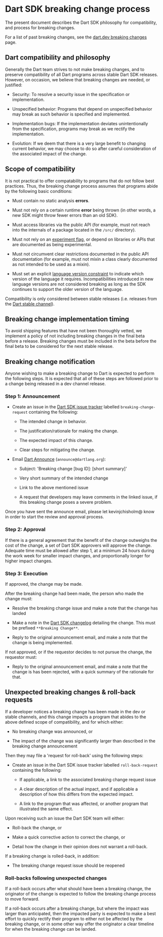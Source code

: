 # Dart SDK breaking change process

The present document describes the Dart SDK philosophy for compatibility, and
process for breaking changes.

For a list of past breaking changes, see the
[dart.dev breaking changes](https://dart.dev/resources/breaking-changes) page.

## Dart compatibility and philosophy

Generally the Dart team strives to not make breaking changes, and to preserve
compatibility of all Dart programs across stable Dart SDK releases. However, on
occasion, we believe that breaking changes are needed, or justified:

* Security: To resolve a security issue in the specification or implementation.

* Unspecified behavior: Programs that depend on unspecified behavior may break
  as such behavior is specified and implemented.

* Implementation bugs: If the implementation deviates unintentionally from the
  specification, programs may break as we rectify the implementation.

* Evolution: If we deem that there is a very large benefit to changing current
  behavior, we may choose to do so after careful consideration of the associated
  impact of the change.

## Scope of compatibility

It is not practical to offer compatability to programs that do not follow
best practices. Thus, the breaking change process assumes that programs
abide by the following basic conditions:

* Must contain no static analysis **errors**.

* Must not rely on a certain runtime **error** being thrown (in other words,
  a new SDK might throw fewer errors than an old SDK).

* Must access libraries via the public API (for example, must not reach into
  the internals of a package located in the `/src/` directory).

* Must not rely on an [experiment flag](experimental-flags.md), or depend on
  libraries or APIs that are documented as being experimental.

* Must not circumvent clear restrictions documented in the public API
  documentation (for example, must not mixin a class clearly documented as
  not intended to be used as a mixin).

* Must set an explicit
  [language version constraint](https://dart.dev/guides/language/evolution#language-versioning)
  to indicate which version of the language it requires. Incompatibilities
  introduced in new language versions are not considered breaking as long as
  the SDK continues to support the older version of the language.

Compatibility is only considered between stable releases (i.e. releases from the
[Dart stable channel](https://dart.dev/tools/sdk/archive#stable-channel)).

## Breaking change implementation timing

To avoid shipping features that have not been thoroughly vetted, we implement a
policy of not including breaking changes in the final beta before a release.
Breaking changes must be included in the beta before the final beta to be
considered for the next stable release.

## Breaking change notification

Anyone wishing to make a breaking change to Dart is expected to perform the
following steps.  It is expected that all of these steps are followed prior
to a change being released in a dev channel release.

### Step 1: Announcement

* Create an issue in the
  [Dart SDK issue tracker](https://github.com/dart-lang/sdk/issues) labelled
  `breaking-change-request` containing the following:

  * The intended change in behavior.

  * The justification/rationale for making the change.

  * The expected impact of this change.

  * Clear steps for mitigating the change.

* Email [Dart Announce][] (`announce@dartlang.org`):

  * Subject: 'Breaking change [bug ID]: [short summary]'

  * Very short summary of the intended change

  * Link to the above mentioned issue

  * A request that developers may leave comments in the linked issue, if this
    breaking change poses a severe problem.

Once you have sent the announce email, please let kevinjchisholm@ know in order
to start the review and approval process.

### Step 2: Approval

If there is a general agreement that the benefit of the change outweighs the
cost of the change, a set of Dart SDK approvers will approve the change.
Adequate time must be allowed after step 1, at a minimum 24 hours during the
work week for smaller impact changes, and proportionally longer for higher
impact changes.

### Step 3: Execution

If approved, the change may be made.

After the breaking change had been made, the person who made the change must:

* Resolve the breaking change issue and make a note that the change has landed

* Make a note in the [Dart SDK changelog](../../CHANGELOG.md) detailing the change.
  This must be prefixed `**Breaking Change**`.

* Reply to the original announcement email, and make a note that the change is
  being implemented.

If not approved, or if the requestor decides to not pursue the change, the
requestor must:

* Reply to the original announcement email, and make a note that the change is
  has been rejected, with a quick summary of the rationale for that.

## Unexpected breaking changes & roll-back requests

If a developer notices a breaking change has been made in the dev or stable
channels, and this change impacts a program that abides to the above defined
scope of compatibility, and for which either:

  * No breaking change was announced, or

  * The impact of the change was significantly larger than described in the
    breaking change announcement

Then they may file a 'request for roll-back' using the following steps:

* Create an issue in the Dart SDK issue tracker labelled
  `roll-back-request` containing the following:

  * If applicable, a link to the associated breaking change request issue

  * A clear description of the actual impact, and if applicable a description of
    how this differs from the expected impact.

  * A link to the program that was affected, or another program that illustrated
    the same effect.

Upon receiving such an issue the Dart SDK team will either:

  * Roll-back the change, or

  * Make a quick corrective action to correct the change, or

  * Detail how the change in their opinion does not warrant a roll-back.

If a breaking change is rolled-back, in addition:

  * The breaking change request issue should be reopened

### Roll-backs following unexpected changes

If a roll-back occurs after what should have been a breaking change, the
originator of the change is expected to follow the breaking change process to
move forward.

If a roll-back occurs after a breaking change, but where the impact was larger
than anticipated, then the impacted party is expected to make a best effort to
quickly rectify their program to either not be affected by the breaking change,
or in some other way offer the originator a clear timeline for when the breaking
change can be landed.

[Dart Announce]: https://groups.google.com/a/dartlang.org/g/announce
